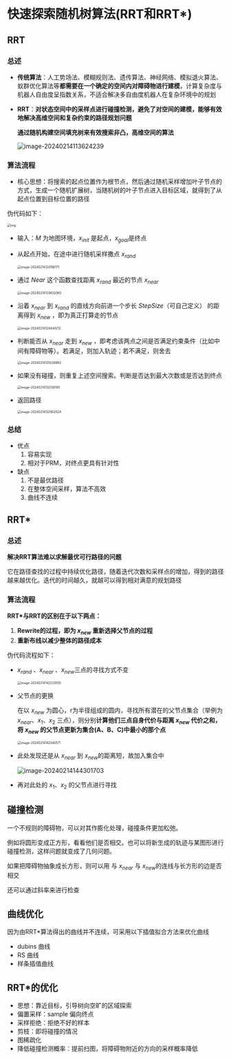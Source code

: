 # 快速探索随机树算法(RRT和RRT*)

## RRT

### 总述

- **传统算法**：人工势场法、模糊规则法、遗传算法、神经网络、模拟退火算法、蚁群优化算法等**都需要在一个确定的空间内对障碍物进行建模**，计算复杂度与机器人自由度呈指数关系，不适合解决多自由度机器人在复杂环境中的规划

- **RRT**：**对状态空间中的采样点进行碰撞检测，避免了对空间的建模，能够有效地解决高维空间和复杂约束的路径规划问题**

  **通过随机构建空间填充树来有效搜索非凸，高维空间的算法**

  ![image-20240214113624239](../../imgs/image-20240214113624239.png)



### 算法流程

- 核心思想：将搜索的起点位置作为根节点，然后通过随机采样增加叶子节点的方式，生成一个随机扩展树，当随机树的叶子节点进入目标区域，就得到了从起点位置到目标位置的路径

伪代码如下：

<img src="../../imgs/0ecfb2212f4f16c67b6ad5d5efa44e14.png" alt="img" style="zoom: 50%;" />

- 输入：$M$ 为地图环境，$x_{init}$ 是起点，$x_{goal}$​ 是终点

- 从起点开始，在途中进行随机采样撒点 $x_{rand}$​

  <img src="../../imgs/image-20240214124156171.png" alt="image-20240214124156171" style="zoom:50%;" />

- 通过 $Near$ 这个函数查找距离 $x_{rand}$ 最近的节点 $x_{near}$​

  <img src="../../imgs/image-20240214124832060.png" alt="image-20240214124832060" style="zoom:50%;" />

- 沿着 $x_{near}$ 到 $x_{rand}$ 的直线方向前进一个步长 $StepSize$（可自己定义） 的距离得到 $x_{new}$ ，即为真正打算走的节点

  <img src="../../imgs/image-20240214124444212.png" alt="image-20240214124444212" style="zoom:50%;" />

- 判断能否从 $x_{near}$ 走到 $x_{new}$ ，即考虑该两点之间是否满足约束条件（比如中间有障碍物等）。若满足，则加入轨迹；若不满足，则舍去

  <img src="../../imgs/image-20240214125026992.png" alt="image-20240214125026992" style="zoom:50%;" />

- 如果没有碰撞，则重复上述空间搜索。判断是否达到最大次数或是否达到终点

  <img src="../../imgs/image-20240214132126185.png" alt="image-20240214132126185" style="zoom:50%;" />

- 返回路径

  <img src="../../imgs/image-20240214132802524.png" alt="image-20240214132802524" style="zoom:50%;" />



### 总结

- 优点
  1. 容易实现
  2. 相对于PRM，对终点更具有针对性
- 缺点
  1. 不是最优路径
  2. 在整体空间采样，算法不高效
  3. 曲线不连续



## RRT*

### 总述

**解决RRT算法难以求解最优可行路径的问题**

它在路径查找的过程中持续优化路径，随着迭代次数和采样点的增加，得到的路径越来越优化。迭代的时间越久，就越可以得到相对满意的规划路径



### 算法流程

**RRT*与RRT的区别在于以下两点：**

1. **Rewrite的过程，即为 $x_{new}$ 重新选择父节点的过程**
2. **重新布线以减少整体的路径成本**



伪代码流程如下：

- $x_{rand}$ 、$x_{near}$ 、$x_{new}$​ 三点的寻找方式不变

  <img src="../../imgs/image-20240214142233555.png" alt="image-20240214142233555" style="zoom:50%;" />

- 父节点的更换

  在以 $x_{new}$ 为圆心，r为半径组成的圆内，寻找所有潜在的父节点集合（举例为$x_{near}$、$x_1$、$x_2$ 三点），则分别**计算他们三点自身代价与距离 $x_{new}$ 代价之和，将 $x_{new}$ 的父节点更新为集合(A、B、C)中最小的那个点**

  <img src="../../imgs/image-20240214142040571.png" alt="image-20240214142040571" style="zoom:50%;" />

- 此处发现还是从 $x_{near}$ 到 $x_{new}$​ 的距离短，故加入集合中

  ![image-20240214144301703](../../imgs/image-20240214144301703.png)

- 再对此处的 $x_1$、$x_2$ 的父节点进行寻找



## 碰撞检测

一个不规则的障碍物，可以对其作膨化处理，碰撞条件更加松弛。

例如将圆形变成正方形，看看他们是否相交。也可以将新生成的轨迹与某图形进行碰撞检测，这样问题就变成了几何问题。

如果把障碍物抽象成长方形，则可以用 与 $x_{near}$ 与 $x_{new}$​的连线与长方形的边是否相交

还可以通过斜率来进行检查



## 曲线优化

因为由RRT*算法得出的曲线并不连续，可采用以下插值拟合方法来优化曲线

- dubins 曲线
- RS 曲线
- 样条插值曲线



## RRT*的优化

- 思想：靠近目标，引导树向空旷的区域探索
- 偏置采样：sample 偏向终点
- 采样拒绝：拒绝不好的样本
- 剪枝：即将碰撞的情况
- 图稀疏化
- 降低碰撞检测概率：提前扫图，将障碍物附近的方向的采样概率降低